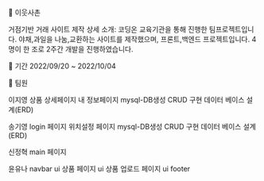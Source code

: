 🍎 이웃사촌

거점기반 거래 사이트 제작
상세 소개: 코딩온 교육기관을 통해 진행한 팀프로젝트입니다.
야채,과일을 나눔,교환하는 사이트를 제작했으며, 프론트,백엔드 프로젝트입니다. 4명이 한 조로 2주간 개발을 진행하였습니다.


📅 기간
2022/09/20 ~ 2022/10/04

 
👥 팀원

이지영
상품 상세페이지
내 정보페이지 
mysql-DB생성
CRUD 구현
데이터 베이스 설계(ERD)

송기영
login 페이지
위치설정 페이지
mysql-DB생성
CRUD 구현
데이터 베이스 설계(ERD)

신정혁
main 페이지

윤유나
navbar ui
상품 페이지 ui
상품 업로드 페이지 ui
footer

 

